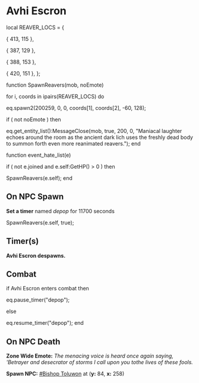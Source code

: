 # Avhi Escron
local REAVER_LOCS = {

{ 413, 115 },

{ 387, 129 },

{ 388, 153 },

{ 420, 151 },
};

function SpawnReavers(mob, noEmote)

for i, coords in ipairs(REAVER_LOCS) do


eq.spawn2(200259, 0, 0, coords[1], coords[2], -60, 128); 

if ( not noEmote ) then


eq.get_entity_list():MessageClose(mob, true, 200, 0, "Maniacal laughter echoes around the room as the ancient dark lich uses the freshly dead body to summon forth even more reanimated reavers.");
end

function event_hate_list(e)

if ( not e.joined and e.self:GetHP() > 0 ) then


SpawnReavers(e.self);
end



## On NPC Spawn

**Set a timer** named *depop* for 11700 seconds

SpawnReavers(e.self, true);


## Timer(s)

**Avhi Escron despawns.**


## Combat

if  Avhi Escron enters combat  then


eq.pause_timer("depop");

else


eq.resume_timer("depop");
end



## On NPC Death

**Zone Wide Emote:** <span class="text-warning">*The menacing voice is heard once again saying, 'Betrayer and desecrator of storms I call upon you tothe lives of these fools.*</span>

**Spawn NPC:**  [\#Bishop Toluwon](/npc/200228) at (**y:** 84, **x:** 258)